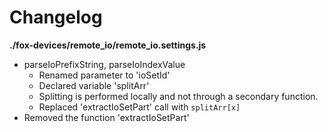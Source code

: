 # Changelog

**./fox-devices/remote_io/remote_io.settings.js**
* parseIoPrefixString, parseIoIndexValue
	* Renamed parameter to 'ioSetId'
	* Declared variable 'splitArr'
	* Splitting is performed locally and not through a secondary function.
	* Replaced 'extractIoSetPart' call with `splitArr[x]`
* Removed the function 'extractIoSetPart'
